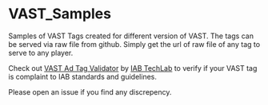 # VAST_Samples
Samples of VAST Tags created for different version of VAST. The tags can be served via raw file from github. Simply get the url of raw file of any tag to serve to any player. 

Check out [VAST Ad Tag Validator](https://vastvalidator.iabtechlab.com) by [IAB TechLab](https://www.iabtechlab.com) to verify if your VAST tag is complaint to IAB standards and guidelines. 

Please open an issue if you find any discrepency. 
